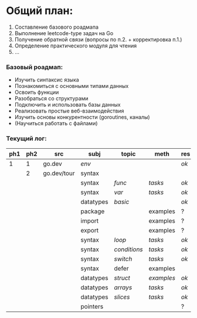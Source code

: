 # Общий план:
1. Составление базового роадмапа
2. Выполнение leetcode-type задач на Go
3. Получение обратной связи (вопросы по п.2. + корректировка п.1.)
4. Определение практического модуля для чтения
5. ...

### Базовый роадмап:
- Изучить синтаксис языка
- Познакомиться с основными типами данных
- Освоить функции
- Разобраться со структурами
- Подключить и использовать базы данных
- Реализовать простые веб-взаимодействия
- Изучить основы конкурентности (goroutines, каналы)
- (Научиться работать с файлами)

### Текущий лог:

| ph1 | ph2 | src         | subj      | topic        | meth       | res  | link                                   |
| --- | --- | ----------- | --------- | ------------ | ---------- | ---- |----------------------------------------|
| 1   | 1   | go.dev      | *env*     |              |            | *ok* |                                        |
|     | 2   | go.dev/tour | syntax    |              |            |      |                                        |
|     |     |             | syntax    | *func*       | *tasks*    | *ok* | [1.3.](./tour/1_basics/3_func/main.go) |
|     |     |             | syntax    | *var*        | *tasks*    | *ok* |                                        |
|     |     |             | datatypes | *basic*      |            | *ok* |                                        |
|     |     |             | package   |              | examples   | ?    |                                        |
|     |     |             | import    |              | examples   | ?    |                                        |
|     |     |             | export    |              | examples   | ?    |                                        |
|     |     |             | syntax    | *loop*       | *tasks*    | *ok* |                                        |
|     |     |             | syntax    | *conditions* | *tasks*    | *ok* |                                        |
|     |     |             | syntax    | *switch*     | *tasks*    | *ok* |                                        |
|     |     |             | syntax    | defer        | examples   |      |                                        |
|     |     |             | datatypes | *struct*     | *examples* | *ok* |                                        |
|     |     |             | datatypes | *arrays*     | *tasks*    | *ok* |                                        |
|     |     |             | datatypes | *slices*     | *tasks*    | *ok* |                                        |
|     |     |             | pointers  |              |            | ?    |                                        |

